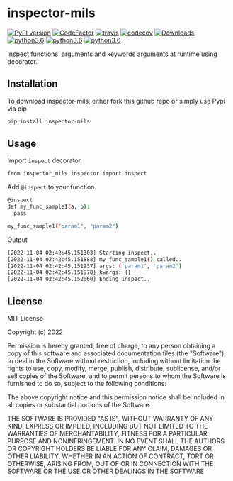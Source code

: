 # inspector-mils

[![PyPI version](https://badge.fury.io/py/inspector-mils.svg)](https://badge.fury.io/py/inspector-mils)
[![CodeFactor](https://www.codefactor.io/repository/github/jmilagroso/inspector_mils/badge)](https://www.codefactor.io/repository/github/jmilagroso/inspector_mils)
[![travis](https://travis-ci.com/jmilagroso/pii_crypt.svg?branch=master)](https://travis-ci.com/jmilagroso/pii_crypt.svg?branch=master)
[![codecov](https://codecov.io/gh/jmilagroso/inspector_mils/branch/master/graph/badge.svg?token=HMC508346L)](https://codecov.io/gh/jmilagroso/inspector_mils)
[![Downloads](https://pepy.tech/badge/inspector-mils)](https://pepy.tech/project/inspector-mils)
[![python3.6](https://img.shields.io/badge/python-3.6-blue.svg)](https://www.python.org/downloads/release/python-360/)
[![python3.6](https://img.shields.io/badge/python-3.7-blue.svg)](https://www.python.org/downloads/release/python-370/)
[![python3.6](https://img.shields.io/badge/python-3.8-blue.svg)](https://www.python.org/downloads/release/python-380/)

Inspect functions' arguments and keywords arguments at runtime using decorator.

## Installation
To download inspector-mils, either fork this github repo or simply use Pypi via pip
```sh
pip install inspector-mils
```

## Usage
Import `inspect` decorator.
```sh
from inspector_mils.inspector import inspect
```

Add `@inspect` to your function.
```sh
@inspect
def my_func_sample1(a, b):
  pass

my_func_sample1("param1", "param2")
```
Output
```sh
[2022-11-04 02:42:45.151303] Starting inspect..
[2022-11-04 02:42:45.151888] my_func_sample1() called..
[2022-11-04 02:42:45.151937] args: ('param1', 'param2')
[2022-11-04 02:42:45.151978] kwargs: {}
[2022-11-04 02:42:45.152060] Ending inspect..
```

## License
MIT License

Copyright (c) 2022

Permission is hereby granted, free of charge, to any person obtaining a copy of this software and associated documentation files (the "Software"), to deal in the Software without restriction, including without limitation the rights to use, copy, modify, merge, publish, distribute, sublicense, and/or sell copies of the Software, and to permit persons to whom the Software is furnished to do so, subject to the following conditions:

The above copyright notice and this permission notice shall be included in all copies or substantial portions of the Software.

THE SOFTWARE IS PROVIDED "AS IS", WITHOUT WARRANTY OF ANY KIND, EXPRESS OR IMPLIED, INCLUDING BUT NOT LIMITED TO THE WARRANTIES OF MERCHANTABILITY, FITNESS FOR A PARTICULAR PURPOSE AND NONINFRINGEMENT. IN NO EVENT SHALL THE AUTHORS OR COPYRIGHT HOLDERS BE LIABLE FOR ANY CLAIM, DAMAGES OR OTHER LIABILITY, WHETHER IN AN ACTION OF CONTRACT, TORT OR OTHERWISE, ARISING FROM, OUT OF OR IN CONNECTION WITH THE SOFTWARE OR THE USE OR OTHER DEALINGS IN THE SOFTWARE
